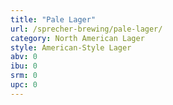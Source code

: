 ```yaml
---
title: "Pale Lager"
url: /sprecher-brewing/pale-lager/
category: North American Lager
style: American-Style Lager
abv: 0
ibu: 0
srm: 0
upc: 0
---
```


